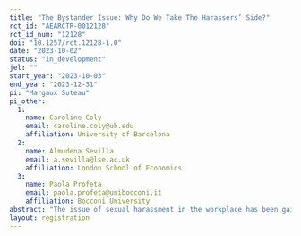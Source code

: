 ```yaml
---
title: "The Bystander Issue: Why Do We Take The Harassers’ Side?"
rct_id: "AEARCTR-0012128"
rct_id_num: "12128"
doi: "10.1257/rct.12128-1.0"
date: "2023-10-02"
status: "in_development"
jel: ""
start_year: "2023-10-03"
end_year: "2023-12-31"
pi: "Margaux Suteau"
pi_other:
  1:
    name: Caroline Coly
    email: caroline.coly@ub.edu
    affiliation: University of Barcelona
  2:
    name: Almudena Sevilla
    email: a.sevilla@lse.ac.uk
    affiliation: London School of Economics
  3:
    name: Paola Profeta
    email: paola.profeta@unibocconi.it
    affiliation: Bocconi University
abstract: "The issue of sexual harassment in the workplace has been gaining importance in the public debate, especially in recent years and since the #MeToo movement in 2017. Studies have shown that women are willing to give up a significant portion of their salaries to avoid harassment, leading to occupational segregation and macro-level negative consequences. The availability of data and successful experiments have allowed researchers to establish a consensus on the detrimental effects of sexual harassment, primarily focusing on the dynamics between the victim and perpetrator, as well as its broader implications within organizations and society. However, there is a scarcity of evidence regarding the impact of those in the surrounding environment (for instance colleagues), despite anecdotal evidence highlighting an important role in preventing harassment, helping the victim and providing testimony in legal cases. Bystanders have the potential to influence both victims and perpetrators, but they can remain silent, fostering long-term toxic environment where victim will not report, and harassers continue to abuse individuals. In this study, we study the belief of bystanders about sexual harassment, and how these beliefs determine bystanders' choices to provide assistance. "
layout: registration
---
```


